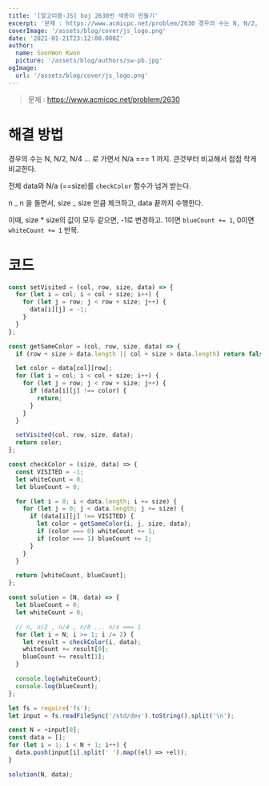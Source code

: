 ```yaml
---
title: '[알고리즘-JS] boj 2630번 색종이 만들기'
excerpt: '문제 : https://www.acmicpc.net/problem/2630 경우의 수는 N, N/2, N/4 ... 로 가면서 N/a === 1 까지. 큰것부터 비교해서 점점 작게 비교한다. 전체 data와 N/a (==size)를 `checkColor` 함수가 넘겨 받는다. n _ n 을 돌면서, size _ size 만큼 체크하고, data 끝까지 수행한다.'
coverImage: '/assets/blog/cover/js_logo.png'
date: '2021-01-21T23:12:00.000Z'
author:
  name: SoonWon Kwon
  picture: '/assets/blog/authors/sw-pb.jpg'
ogImage:
  url: '/assets/blog/cover/js_logo.png'
---
```


> 문제 : https://www.acmicpc.net/problem/2630

# 해결 방법

경우의 수는 N, N/2, N/4 ... 로 가면서 N/a === 1 까지. 큰것부터 비교해서 점점 작게 비교한다.

전체 data와 N/a (==size)를 `checkColor` 함수가 넘겨 받는다.

n _ n 을 돌면서, size _ size 만큼 체크하고, data 끝까지 수행한다.

이때, size \* size의 값이 모두 같으면, -1로 변경하고. 1이면 `blueCount += 1`, 0이면 `whiteCount += 1` 반복.

# 코드

```javascript
const setVisited = (col, row, size, data) => {
  for (let i = col; i < col + size; i++) {
    for (let j = row; j < row + size; j++) {
      data[i][j] = -1;
    }
  }
};

const getSameColor = (col, row, size, data) => {
  if (row + size > data.length || col + size > data.length) return false;

  let color = data[col][row];
  for (let i = col; i < col + size; i++) {
    for (let j = row; j < row + size; j++) {
      if (data[i][j] !== color) {
        return;
      }
    }
  }

  setVisited(col, row, size, data);
  return color;
};

const checkColor = (size, data) => {
  const VISITED = -1;
  let whiteCount = 0;
  let blueCount = 0;

  for (let i = 0; i < data.length; i += size) {
    for (let j = 0; j < data.length; j += size) {
      if (data[i][j] !== VISITED) {
        let color = getSameColor(i, j, size, data);
        if (color === 0) whiteCount += 1;
        if (color === 1) blueCount += 1;
      }
    }
  }

  return [whiteCount, blueCount];
};

const solution = (N, data) => {
  let blueCount = 0;
  let whiteCount = 0;

  // n, n/2 , n/4 , n/8 ... n/x === 1
  for (let i = N; i >= 1; i /= 2) {
    let result = checkColor(i, data);
    whiteCount += result[0];
    blueCount += result[1];
  }

  console.log(whiteCount);
  console.log(blueCount);
};

let fs = require('fs');
let input = fs.readFileSync('/std/dev').toString().split('\n');

const N = +input[0];
const data = [];
for (let i = 1; i < N + 1; i++) {
  data.push(input[i].split(' ').map((el) => +el));
}

solution(N, data);
```
